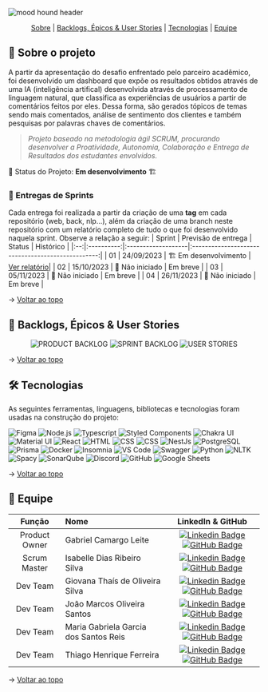 ![mood hound header](https://github.com/The-Bugger-Ducks/mood-hound-documentation/assets/79321198/7696facb-0f67-43d3-9a28-e3c4553ec0c8)

<p align="center">
    <span id="topo">
    <a href="#sobre">Sobre</a>  |  
    <a href="#backlogs">Backlogs, Épicos & User Stories</a>  |  
    <a href="#tecnologias">Tecnologias</a>  |  
    <a href="#equipe">Equipe</a>
</p>
   
<span id="sobre">

## :bookmark_tabs: Sobre o projeto

A partir da apresentação do desafio enfrentado pelo parceiro acadêmico, foi desenvolvido um dashboard que expõe os resultados obtidos através de uma IA (inteligência artifical) desenvolvida através de processamento de linguagem natural, que classifica as experiências de usuários a partir de comentários feitos por eles. Dessa forma, são gerados tópicos de temas sendo mais comentados, análise de sentimento dos clientes e também pesquisas por palavras chaves de comentários.

> _Projeto baseado na metodologia ágil SCRUM, procurando desenvolver a Proatividade, Autonomia, Colaboração e Entrega de Resultados dos estudantes envolvidos._

:pushpin: Status do Projeto: **Em desenvolvimento** 🏗️

### 🏁 Entregas de Sprints

Cada entrega foi realizada a partir da criação de uma **tag** em cada repositório (web, back, nlp...), além da criação de uma branch neste repositório com um relatório completo de tudo o que foi desenvolvido naquela sprint. Observe a relação a seguir:
| Sprint | Previsão de entrega | Status | Histórico |
|:--:|:----------:|:-------------------|:-------------------------------------------------:|
| 01 | 24/09/2023 | 🏗️ Em desenvolvimento | [Ver relatório](https://github.com/The-Bugger-Ducks/mood-hound-documentation/tree/sprint-01)|
| 02 | 15/10/2023 | 🛑 Não iniciado | Em breve |
| 03 | 05/11/2023 | 🛑 Não iniciado | Em breve |
| 04 | 26/11/2023 | 🛑 Não iniciado | Em breve |

→ [Voltar ao topo](#topo)

<span id="backlogs">

## :dart: Backlogs, Épicos & User Stories

<div align="center">
   <img src="https://github.com/The-Bugger-Ducks/mood-hound-documentation/assets/79321198/c5e076ff-a484-4371-922b-dd16dc8a721e" alt="PRODUCT BACKLOG" /> 
   <img src="https://github.com/The-Bugger-Ducks/mood-hound-documentation/assets/79321198/d39243a0-4a16-4f1d-ba34-e5b54f6f8c3f" alt="SPRINT BACKLOG" /> 
   <img src="https://github.com/The-Bugger-Ducks/mood-hound-documentation/assets/79321198/ec0fe387-2ea3-4166-b8e9-03c803eaf07a" alt="USER STORIES" />
</div>

→ [Voltar ao topo](#topo)

<span id="tecnologias">

## 🛠️ Tecnologias

As seguintes ferramentas, linguagens, bibliotecas e tecnologias foram usadas na construção do projeto:

<img src="https://img.shields.io/badge/Figma-CED4DA?style=for-the-badge&logo=figma&logoColor=DC143C" alt="Figma" /> 
<img src="https://img.shields.io/badge/Node.Js-CED4DA?style=for-the-badge&logo=nodedotjs&logoColor=3A5F0B" alt="Node.js" /> 
<img src="https://img.shields.io/badge/TypeScript-CED4DA?style=for-the-badge&logo=typescript&logoColor=007ACC" alt="Typescript" />
<img src="https://img.shields.io/badge/Styled_Components-CED4DA?style=for-the-badge&logo=styled-components&logoColor=ff309f" alt="Styled Components" /> 
<img src="https://img.shields.io/badge/chakra_ui-CED4DA.svg?style=for-the-badge&logo=chakraui&logoColor=234ED1C5" alt="Chakra UI" />
<img src="https://img.shields.io/badge/material_ui-CED4DA.svg?style=for-the-badge&logo=material-ui&logoColor=1F51FF" alt="Material UI" />
<img src="https://img.shields.io/badge/React-CED4DA?style=for-the-badge&logo=react&logoColor=1497ff" alt="React" /> 
<img src="https://img.shields.io/badge/HTML-CED4DA?style=for-the-badge&logo=html&logoColor=23E34F26" alt="HTML" /> 
<img src="https://img.shields.io/badge/CSS-CED4DA?style=for-the-badge&logo=css&logoColor=231572B6" alt="CSS" />
<img src="https://img.shields.io/badge/Axios-CED4DA?style=for-the-badge&logo=axios&logoColor=5A29E4" alt="CSS" /> 
<img src="https://img.shields.io/badge/NestJs-CED4DA?style=for-the-badge&logo=nestjs&logoColor=AA4A44" alt="NestJs" />  
<img src="https://img.shields.io/badge/Postgres-CED4DA?style=for-the-badge&logo=postgresql&logoColor=23316192" alt="PostgreSQL" />  
<img src="https://img.shields.io/badge/Prisma-CED4DA?style=for-the-badge&logo=prisma&logoColor=303030" alt="Prisma" /> 
<img src="https://img.shields.io/badge/Docker-CED4DA?style=for-the-badge&logo=docker&logoColor=000080" alt="Docker" /> 
<img src="https://img.shields.io/badge/Insomnia-CED4DA?style=for-the-badge&logo=insomnia&logoColor=581845" alt="Insomnia" />
<img src="https://img.shields.io/badge/VS_Code-CED4DA?style=for-the-badge&logo=visual%20studio%20code&logoColor=0078D4" alt="VS Code" />
<img src="https://img.shields.io/badge/Swagger-CED4DA?style=for-the-badge&logo=swagger&logoColor=3A5F0B" alt="Swagger" /> 
<img src="https://img.shields.io/badge/python-CED4DA?style=for-the-badge&logo=python&logoColor=3670A0" alt="Python" /> 
<img src="https://img.shields.io/badge/Nltk-CED4DA?style=for-the-badge&logo=nltk&logoColor=6F8FAF" alt="NLTK" /> 
<img src="https://img.shields.io/badge/Spacy-CED4DA?style=for-the-badge&logo=spacy&logoColor=0096FF" alt="Spacy" />
<img src="https://img.shields.io/badge/SonarQube-CED4DA?style=for-the-badge&logo=sonarqube&logoColor=4E9BCD" alt="SonarQube" />
<img src="https://img.shields.io/badge/Discord-CED4DA?style=for-the-badge&logo=discord&logoColor=7289DA" alt="Discord" /> 
<img src="https://img.shields.io/badge/GitHub-CED4DA?style=for-the-badge&logo=github&logoColor=20232A" alt="GitHub" /> 
<img src="https://img.shields.io/badge/Google%20Sheets-CED4DA?style=for-the-badge&logo=google-sheets&logoColor=34A853" alt="Google Sheets" /> 
    
→ [Voltar ao topo](#topo)

<span id="equipe">

## :busts_in_silhouette: Equipe

|    Função     | Nome                                  |                                                                                                                                                      LinkedIn & GitHub                                                                                                                                                      |
| :-----------: | :------------------------------------ | :-------------------------------------------------------------------------------------------------------------------------------------------------------------------------------------------------------------------------------------------------------------------------------------------------------------------------: |
| Product Owner | Gabriel Camargo Leite                 |     [![Linkedin Badge](https://img.shields.io/badge/Linkedin-blue?style=flat-square&logo=Linkedin&logoColor=white)](https://www.linkedin.com/in/gabriel-camargo-leite) [![GitHub Badge](https://img.shields.io/badge/GitHub-111217?style=flat-square&logo=github&logoColor=white)](https://github.com/GabrielCamargoL)      |
| Scrum Master  | Isabelle Dias Ribeiro Silva           |            [![Linkedin Badge](https://img.shields.io/badge/Linkedin-blue?style=flat-square&logo=Linkedin&logoColor=white)](https://www.linkedin.com/in/drisabelles) [![GitHub Badge](https://img.shields.io/badge/GitHub-111217?style=flat-square&logo=github&logoColor=white)](https://github.com/drisabelles)             |
|   Dev Team    | Giovana Thaís de Oliveira Silva       |           [![Linkedin Badge](https://img.shields.io/badge/Linkedin-blue?style=flat-square&logo=Linkedin&logoColor=white)](https://www.linkedin.com/in/gioliveirass/) [![GitHub Badge](https://img.shields.io/badge/GitHub-111217?style=flat-square&logo=github&logoColor=white)](https://github.com/gioliveirass)           |
|   Dev Team    | João Marcos Oliveira Santos           |             [![Linkedin Badge](https://img.shields.io/badge/Linkedin-blue?style=flat-square&logo=Linkedin&logoColor=white)](https://www.linkedin.com/in/joaomarcoso/) [![GitHub Badge](https://img.shields.io/badge/GitHub-111217?style=flat-square&logo=github&logoColor=white)](https://github.com/JoaoM-py)              |
|   Dev Team    | Maria Gabriela Garcia dos Santos Reis |      [![Linkedin Badge](https://img.shields.io/badge/Linkedin-blue?style=flat-square&logo=Linkedin&logoColor=white)](https://www.linkedin.com/in/mariagabrielareis/) [![GitHub Badge](https://img.shields.io/badge/GitHub-111217?style=flat-square&logo=github&logoColor=white)](https://github.com/MariaGabrielaReis)      |
|   Dev Team    | Thiago Henrique Ferreira              | [![Linkedin Badge](https://img.shields.io/badge/Linkedin-blue?style=flat-square&logo=Linkedin&logoColor=white)](https://www.linkedin.com/in/thiago-henrique-ferreira-2499a41a8/) [![GitHub Badge](https://img.shields.io/badge/GitHub-111217?style=flat-square&logo=github&logoColor=white)](https://github.com/ThHenrique) |

→ [Voltar ao topo](#topo)
